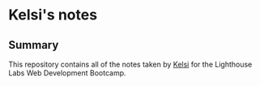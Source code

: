 # Kelsi's notes

## Summary
This repository contains all of the notes taken by [Kelsi](https://github.com/kel-si) for the Lighthouse Labs Web Development Bootcamp.